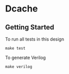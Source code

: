 # Dcache
## Getting Started
To run all tests in this design
```
make test
```
To generate Verilog
```
make verilog
```